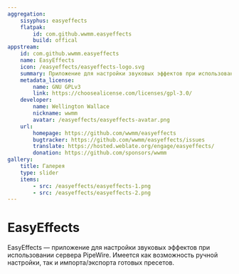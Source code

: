 ```yaml
---
aggregation:
    sisyphus: easyeffects
    flatpak:
        id: com.github.wwmm.easyeffects
        build: offical
appstream:
    id: com.github.wwmm.easyeffects
    name: EasyEffects
    icon: /easyeffects/easyeffects-logo.svg
    summary: Приложение для настройки звуковых эффектов при использовании сервера PipeWire.
    metadata_license:
        name: GNU GPLv3
        link: https://choosealicense.com/licenses/gpl-3.0/
    developer:
        name: Wellington Wallace
        nickname: wwmm
        avatar: /easyeffects/easyeffects-avatar.png
    url:
        homepage: https://github.com/wwmm/easyeffects
        bugtracker: https://github.com/wwmm/easyeffects/issues
        translate: https://hosted.weblate.org/engage/easyeffects/
        donation: https://github.com/sponsors/wwmm
gallery:
    title: Галерея
    type: slider
    items:
        - src: /easyeffects/easyeffects-1.png
        - src: /easyeffects/easyeffects-2.png
---
```


# EasyEffects

EasyEffects — приложение для настройки звуковых эффектов при использовании сервера PipeWire. Имеется как возможность ручной настройки, так и импорта/экспорта готовых пресетов.

<AGWGallery />

<!--@include: @apps/_parts/install/content-repo.md-->
<!--@include: @apps/_parts/install/content-flatpak.md-->
